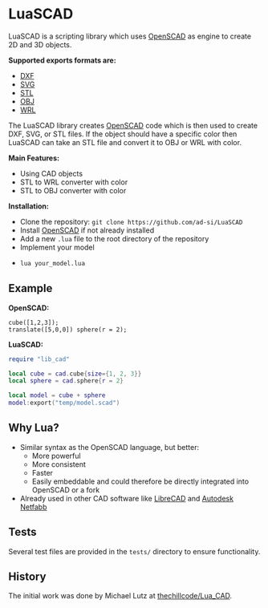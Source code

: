 # LuaSCAD

LuaSCAD is a scripting library which uses [OpenSCAD] as engine
to create 2D and 3D objects.

**Supported exports formats are:**

- [DXF](https://en.wikipedia.org/wiki/AutoCAD_DXF)
- [SVG](https://en.wikipedia.org/wiki/Scalable_Vector_Graphics)
- [STL](https://en.wikipedia.org/wiki/STL_(file_format))
- [OBJ](https://en.wikipedia.org/wiki/Wavefront_.obj_file)
- [WRL](https://en.wikipedia.org/wiki/VRML)

The LuaSCAD library creates [OpenSCAD] code
which is then used to create DXF, SVG, or STL files.
If the object should have a specific color then LuaSCAD can take an STL file
and convert it to OBJ or WRL with color.

**Main Features:**

- Using CAD objects
- STL to WRL converter with color
- STL to OBJ converter with color

**Installation:**

- Clone the repository: `git clone https://github.com/ad-si/LuaSCAD`
- Install [OpenSCAD] if not already installed
- Add a new `.lua` file to the root directory of the repository
- Implement your model
- ```sh
  lua your_model.lua
  ```

[OpenSCAD]: https://www.openscad.org/


## Example

**OpenSCAD:**

```openscad
cube([1,2,3]);
translate([5,0,0]) sphere(r = 2);
```

**LuaSCAD:**

```lua
require "lib_cad"

local cube = cad.cube{size={1, 2, 3}}
local sphere = cad.sphere{r = 2}

local model = cube + sphere
model:export("temp/model.scad")
```


## Why Lua?

- Similar syntax as the OpenSCAD language, but better:
  - More powerful
  - More consistent
  - Faster
  - Easily embeddable and could therefore be directly integrated
      into OpenSCAD or a fork
- Already used in other CAD software like [LibreCAD] and [Autodesk Netfabb]

[LibreCAD]: https://wiki.librecad.org/index.php/LibreCAD_3_-_Lua_Scripting
[Autodesk Netfabb]:
  https://help.autodesk.com/view/NETF/2025/ENU/?guid=GUID-93C06838-2623-4573-9BFB-B1EF4628AC4A


## Tests

Several test files are provided in the `tests/` directory
to ensure functionality.


## History

The initial work was done by Michael Lutz at
[thechillcode/Lua_CAD](https://github.com/thechillcode/Lua_CAD).
